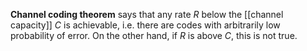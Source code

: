 **Channel coding theorem** says that any rate $R$ below the [[channel capacity]] $C$ is achievable, i.e. there are codes with arbitrarily low probability of error. On the other hand, if $R$ is above $C$, this is not true.


